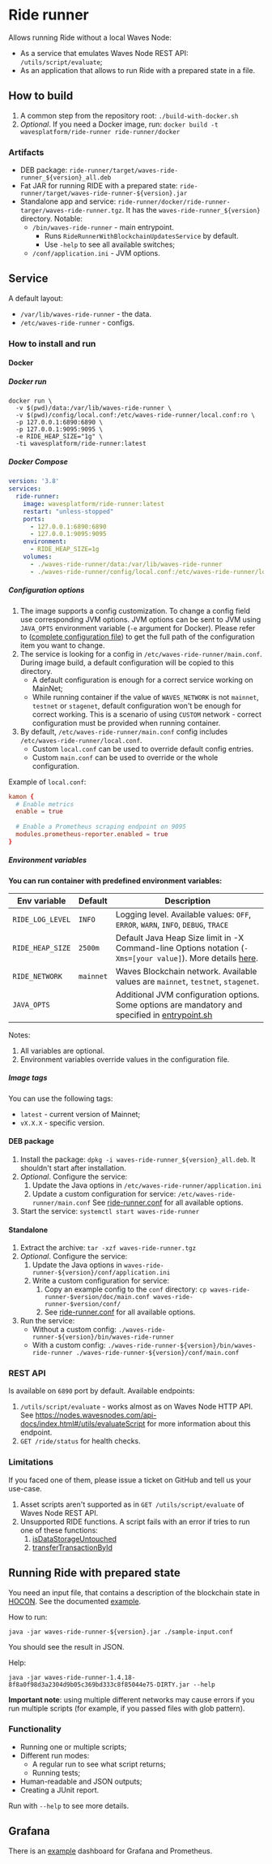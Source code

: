 # Ride runner

Allows running Ride without a local Waves Node:

* As a service that emulates Waves Node REST API: `/utils/script/evaluate`;
* As an application that allows to run Ride with a prepared state in a file.

## How to build

1. A common step from the repository root: `./build-with-docker.sh`
2. _Optional_. If you need a Docker image, run: `docker build -t wavesplatform/ride-runner ride-runner/docker`

### Artifacts

* DEB package: `ride-runner/target/waves-ride-runner_${version}_all.deb`
* Fat JAR for running RIDE with a prepared state: `ride-runner/target/waves-ride-runner-${version}.jar`
* Standalone app and service: `ride-runner/docker/ride-runner-targer/waves-ride-runner.tgz`.
  It has the `waves-ride-runner_${version}` directory. Notable:
    * `/bin/waves-ride-runner` - main entrypoint.
        * Runs `RideRunnerWithBlockchainUpdatesService` by default.
        * Use `-help` to see all available switches;
    * `/conf/application.ini` - JVM options.

## Service

A default layout:

* `/var/lib/waves-ride-runner` - the data.
* `/etc/waves-ride-runner` - configs.

### How to install and run

#### Docker

##### Docker run

```shell
docker run \
  -v $(pwd)/data:/var/lib/waves-ride-runner \
  -v $(pwd)/config/local.conf:/etc/waves-ride-runner/local.conf:ro \
  -p 127.0.0.1:6890:6890 \
  -p 127.0.0.1:9095:9095 \
  -e RIDE_HEAP_SIZE="1g" \
  -ti wavesplatform/ride-runner:latest
```

##### Docker Compose

```yaml
version: '3.8'
services:
  ride-runner:
    image: wavesplatform/ride-runner:latest
    restart: "unless-stopped"
    ports:
      - 127.0.0.1:6890:6890
      - 127.0.0.1:9095:9095
    environment:
      - RIDE_HEAP_SIZE=1g
    volumes:
      - ./waves-ride-runner/data:/var/lib/waves-ride-runner
      - ./waves-ride-runner/config/local.conf:/etc/waves-ride-runner/local.conf:ro
```

##### Configuration options

1. The image supports a config customization. To change a config field use corresponding JVM options. JVM options can be
   sent to JVM using `JAVA_OPTS` environment variable (`-e` argument for Docker). Please refer
   to ([complete configuration file](./src/main/resources/ride-runner.conf)) to get the full path of the configuration
   item you want to change.
2. The service is looking for a config in `/etc/waves-ride-runner/main.conf`. During image build, a default
   configuration will be copied to this directory.
    * A default configuration is enough for a correct service working on MainNet;
    * While running container if the value of `WAVES_NETWORK` is not `mainnet`, `testnet` or `stagenet`, default
      configuration won't be enough for correct working. This is a scenario of using `CUSTOM` network - correct
      configuration must be provided when running container.
3. By default, `/etc/waves-ride-runner/main.conf` config includes `/etc/waves-ride-runner/local.conf`.
    * Custom `local.conf` can be used to override default config entries.
    * Custom `main.conf` can be used to override or the whole configuration.

Example of `local.conf`:

```conf
kamon {
  # Enable metrics
  enable = true
  
  # Enable a Prometheus scraping endpoint on 9095
  modules.prometheus-reporter.enabled = true
}
```

##### Environment variables

**You can run container with predefined environment variables:**

| Env variable     | Default   | Description                                                                                                                                                                                       |
|------------------|:----------|---------------------------------------------------------------------------------------------------------------------------------------------------------------------------------------------------|
| `RIDE_LOG_LEVEL` | `INFO`    | Logging level. Available values: `OFF`, `ERROR`, `WARN`, `INFO`, `DEBUG`, `TRACE`                                                                                                                 |
| `RIDE_HEAP_SIZE` | `2500m`   | Default Java Heap Size limit in -X Command-line Options notation (`-Xms=[your value]`). More details [here](https://docs.oracle.com/cd/E13150_01/jrockit_jvm/jrockit/jrdocs/refman/optionX.html). |
| `RIDE_NETWORK`   | `mainnet` | Waves Blockchain network. Available values are `mainnet`, `testnet`, `stagenet`.                                                                                                                  |
| `JAVA_OPTS`      |           | Additional JVM configuration options. Some options are mandatory and specified in [entrypoint.sh](./docker/entrypoint.sh)                                                                         |

Notes:

1. All variables are optional.
2. Environment variables override values in the configuration file.

##### Image tags

You can use the following tags:

- `latest` - current version of Mainnet;
- `vX.X.X` - specific version.

#### DEB package

1. Install the package: `dpkg -i waves-ride-runner_${version}_all.deb`. It shouldn't start after installation.
2. _Optional_. Configure the service:
    1. Update the Java options in `/etc/waves-ride-runner/application.ini`
    2. Update a custom configuration for service: `/etc/waves-ride-runner/main.conf`
       See [ride-runner.conf](./src/main/resources/ride-runner.conf) for all available options.
3. Start the service: `systemctl start waves-ride-runner`

#### Standalone

1. Extract the archive: `tar -xzf waves-ride-runner.tgz`
2. _Optional_. Configure the service:
    1. Update the Java options in `waves-ride-runner-${version}/conf/application.ini`
    2. Write a custom configuration for service:
        1. Copy an example config to the `conf`
           directory: `cp waves-ride-runner-$version/doc/main.conf waves-ride-runner-$version/conf/`
        2. See [ride-runner.conf](./src/main/resources/ride-runner.conf) for all available options.
3. Run the service:
    * Without a custom config: `./waves-ride-runner-${version}/bin/waves-ride-runner`
    * With a custom
      config: `./waves-ride-runner-${version}/bin/waves-ride-runner ./waves-ride-runner-${version}/conf/main.conf`

### REST API

Is available on `6890` port by default. Available endpoints:

1. `/utils/script/evaluate` - works almost as on Waves Node HTTP API.
   See https://nodes.wavesnodes.com/api-docs/index.html#/utils/evaluateScript for more information about this endpoint.
2. `GET /ride/status` for health checks.

### Limitations

If you faced one of them, please issue a ticket on GitHub and tell us your use-case.

1. Asset scripts aren't supported as in `GET /utils/script/evaluate` of Waves Node REST API.
2. Unsupported RIDE functions. A script fails with an error if tries to run one of these functions:
    1. [isDataStorageUntouched](https://docs.waves.tech/en/ride/functions/built-in-functions/account-data-storage-functions#isdatastorageuntouched-address-alias-boolean)
    2. [transferTransactionById](https://docs.waves.tech/en/ride/functions/built-in-functions/blockchain-functions#transfertransactionbyid)

## Running Ride with prepared state

You need an input file, that contains a description of the blockchain state
in [HOCON](https://github.com/lightbend/config/blob/main/HOCON.md).
See the documented [example](./src/test/resources/sample-input.conf).

How to run:

```shell
java -jar waves-ride-runner-${version}.jar ./sample-input.conf
```

You should see the result in JSON.

Help:

```shell
java -jar waves-ride-runner-1.4.18-8f8a0f98d3a2304d9b05c369bd333c8f85044e75-DIRTY.jar --help
```

**Important note**: using multiple different networks may cause errors if you run multiple scripts (for example, if you
passed files with glob pattern).

### Functionality

* Running one or multiple scripts;
* Different run modes:
  * A regular run to see what script returns;
  * Running tests;
* Human-readable and JSON outputs;
* Creating a JUnit report.

Run with `--help` to see more details.

## Grafana

There is an [example](./doc/grafana-prometheus-dashboard.json) dashboard for Grafana and Prometheus.
